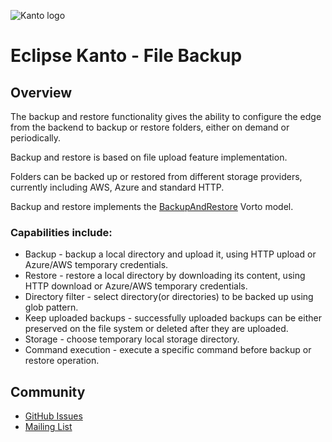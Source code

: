 ![Kanto logo](https://github.com/eclipse-kanto/kanto/raw/main/logo/kanto.svg)

# Eclipse Kanto - File Backup

## Overview

The backup and restore functionality gives the ability to configure the edge from the backend to backup or restore folders, either on demand or periodically.

Backup and restore is based on file upload feature implementation.

Folders can be backed up or restored from different storage providers, currently including AWS, Azure and standard HTTP.

Backup and restore implements the [BackupAndRestore](https://github.com/eclipse/vorto/tree/development/models/com.bosch.iot.suite.manager.backup-BackupAndRestore-1.0.0.fbmodel) Vorto model.

### Capabilities include:

 * Backup - backup a local directory and upload it, using HTTP upload or Azure/AWS temporary credentials.
 * Restore - restore a local directory by downloading its content, using HTTP download or Azure/AWS temporary credentials.
 * Directory filter - select directory(or directories) to be backed up using glob pattern.
 * Keep uploaded backups - successfully uploaded backups can be either preserved on the file system or deleted after they are uploaded.
 * Storage - choose temporary local storage directory.
 * Command execution - execute a specific command before backup or restore operation.

## Community

* [GitHub Issues](https://github.com/eclipse-kanto/file-backup/issues)
* [Mailing List](https://accounts.eclipse.org/mailing-list/kanto-dev)